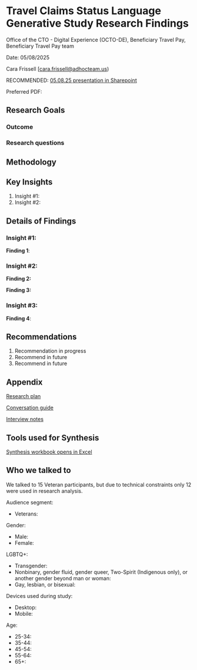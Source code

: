 # **Travel Claims Status Language Generative Study Research Findings**

Office of the CTO - Digital Experience (OCTO-DE), Beneficiary Travel Pay, Beneficiary Travel Pay team

Date: 05/08/2025

Cara Frissell [cara.frissell@adhocteam.us)

RECOMMENDED: [05.08.25 presentation in Sharepoint](https://dvagov-my.sharepoint.com/:p:/g/personal/cara_frissell_va_gov/EWJ221GsdcJLrBW0TIWrmHgBbogL_QB2CwJ6i9htspv2Qg?e=Y90rfE)

Preferred PDF: 



## **Research Goals**


### **Outcome**



### **Research questions**




## **Methodology**



## **Key Insights**



1. Insight #1: 
2. Insight #2: 

## **Details of Findings**


### Insight #1: 

**Finding 1**: 




### Insight #2: 

**Finding 2:** 

**Finding 3:** 


### Insight #3: 

**Finding 4**: 



## Recommendations

1. Recommendation in progress
2. Recommend in future
3. Recommend in future

## Appendix

[Research plan]()

[Conversation guide]()

[Interview notes]()


## Tools used for Synthesis

[Synthesis workbook opens in Excel]()


## **Who we talked to**

We talked to 15 Veteran participants, but due to technical constraints only 12 were used in research analysis.


Audience segment:

* Veterans: 

Gender:
* Male: 
* Female: 

LGBTQ+:

* Transgender: 
* Nonbinary, gender fluid, gender queer, Two-Spirit (Indigenous only), or another gender beyond man or woman: 
* Gay, lesbian, or bisexual: 

Devices used during study:

* Desktop:
* Mobile: 

Age:

* 25-34: 
* 35-44: 
* 45-54: 
* 55-64: 
* 65+: 

